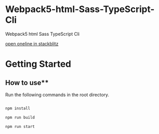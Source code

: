 # Webpack5-html-Sass-TypeScript-Cli

Webpack5 html Sass TypeScript Cli

[open oneline in stackblitz](https://stackblitz.com/edit/webpack-webpack-js-org-4wgkdu)

# Getting Started

## How to use\*\*

Run the following commands in the root directory.

```bash

npm install

npm run build

npm run start

```
